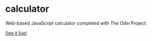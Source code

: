 # calculator
Web-based JavaScript calculator completed with The Odin Project.

[See it live!](https://cl16.github.io/calculator/)
